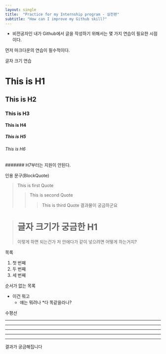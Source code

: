 ```yaml
---
layout: single
title:  "Practice for my Internship program - 실전편"
subtitle: "How can I improve my Github skill?"
---
```


* 비전공자인 내가 Github에서 글을 작성하기 위해서는 몇 가지 연습이 필요한 시점이다.

먼저 마크다운의 연습이 필수적이다.

글자 크기 연습 
# This is H1
## This is H2
### This is H3
#### This is H4
##### This is H5
###### This is H6
####### H7부터는 지원이 안된다. 

인용 문구(BlockQuote)
> This is first Quote
> > This is second Quote
> > > This is third Quote
결과물이 궁금하군요

> # 글자 크기가 궁금한 H1
>  이렇게 하면 되는건가
저 안에다가 같이 넣으려면 어떻게 하는거지?

목록
1. 첫 번째
2. 두 번째
3. 세 번째

순서가 없는 목록
* 이건 뭐고
  + 얘는 뭐려나
    *다 똑같을라나?


수평선
***
* * *
*****
- - - 
---------------------------------------

결과가 궁금해집니다
